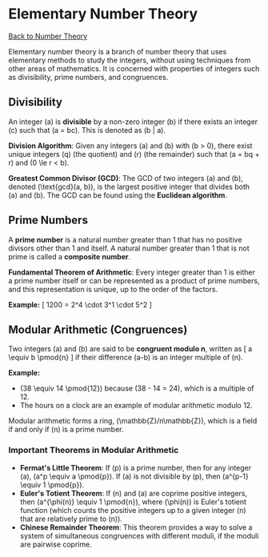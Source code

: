 # Elementary Number Theory

[Back to Number Theory](./index.md)

Elementary number theory is a branch of number theory that uses elementary methods to study the integers, without using techniques from other areas of mathematics. It is concerned with properties of integers such as divisibility, prime numbers, and congruences.

## Divisibility
An integer \(a\) is **divisible** by a non-zero integer \(b\) if there exists an integer \(c\) such that \(a = bc\). This is denoted as \(b | a\).

**Division Algorithm**: Given any integers \(a\) and \(b\) with \(b > 0\), there exist unique integers \(q\) (the quotient) and \(r\) (the remainder) such that \(a = bq + r\) and \(0 \le r < b\).

**Greatest Common Divisor (GCD)**: The GCD of two integers \(a\) and \(b\), denoted \(\text{gcd}(a, b)\), is the largest positive integer that divides both \(a\) and \(b\). The GCD can be found using the **Euclidean algorithm**.

## Prime Numbers
A **prime number** is a natural number greater than 1 that has no positive divisors other than 1 and itself. A natural number greater than 1 that is not prime is called a **composite number**.

**Fundamental Theorem of Arithmetic**: Every integer greater than 1 is either a prime number itself or can be represented as a product of prime numbers, and this representation is unique, up to the order of the factors.

**Example:**
\[ 1200 = 2^4 \cdot 3^1 \cdot 5^2 \]

## Modular Arithmetic (Congruences)
Two integers \(a\) and \(b\) are said to be **congruent modulo n**, written as
\[ a \equiv b \pmod{n} \]
if their difference \(a-b\) is an integer multiple of \(n\).

**Example:**
*   \(38 \equiv 14 \pmod{12}\) because \(38 - 14 = 24\), which is a multiple of 12.
*   The hours on a clock are an example of modular arithmetic modulo 12.

Modular arithmetic forms a ring, \(\mathbb{Z}/n\mathbb{Z}\), which is a field if and only if \(n\) is a prime number.

### Important Theorems in Modular Arithmetic
*   **Fermat's Little Theorem**: If \(p\) is a prime number, then for any integer \(a\), \(a^p \equiv a \pmod{p}\). If \(a\) is not divisible by \(p\), then \(a^{p-1} \equiv 1 \pmod{p}\).
*   **Euler's Totient Theorem**: If \(n\) and \(a\) are coprime positive integers, then \(a^{\phi(n)} \equiv 1 \pmod{n}\), where \(\phi(n)\) is Euler's totient function (which counts the positive integers up to a given integer \(n\) that are relatively prime to \(n\)).
*   **Chinese Remainder Theorem**: This theorem provides a way to solve a system of simultaneous congruences with different moduli, if the moduli are pairwise coprime. 